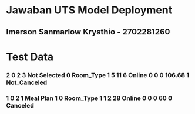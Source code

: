 # Jawaban UTS Model Deployment
## Imerson Sanmarlow Krysthio - 2702281260

# Test Data
### 2	0	2	3	Not Selected	0	Room_Type 1	5	11	6	Online	0	0	0	106.68	1	Not_Canceled
### 1	0	2	1	Meal Plan 1	0	Room_Type 1	1	2	28	Online	0	0	0	60	0	Canceled
